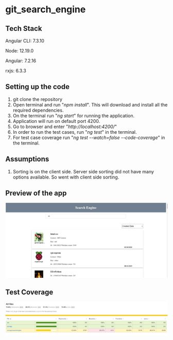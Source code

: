 # git_search_engine

## Tech Stack
Angular CLI: 7.3.10

Node: 12.19.0

Angular: 7.2.16

rxjs: 6.3.3


   

## Setting up the code
   1. git clone the repository
   2. Open terminal and run "*npm install*". This will download and install all the required dependencies.
   3. On the terminal run "*ng start*" for running the application.
   4. Application will run on default port 4200.
   5. Go to browser and enter "*http://localhost:4200/*"
   6. In order to run the test cases, run "*ng test*" in the terminal.
   7. For test case coverage run "*ng test --watch=false --code-coverage*" in the terminal.

## Assumptions
   1. Sorting is on the client side. Server side sorting did not have many options available. So went with client side sorting.
   


## Preview of the app
![](./src/assets/applicationimage.JPG)


## Test Coverage 
![](./src/assets/testcasecoverage.JPG)

